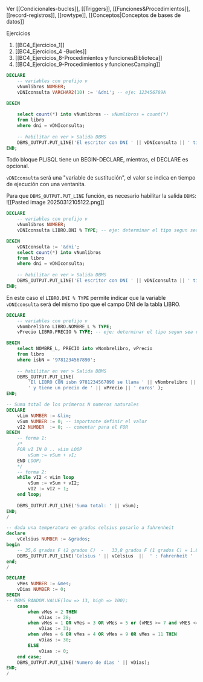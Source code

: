 Ver [[Condicionales-bucles]], [[Triggers]], [[Funciones&Procedimientos]], [[record-registros]], [[rowtype]], [[Conceptos|Conceptos de bases de datos]]

Ejercicios
1. [[BC4_Ejercicios_1]]
2. [[BC4_Ejercicios_4 -Bucles]]
3. [[BC4_Ejercicios_8-Procedimientos y funcionesBiblioteca]]
4. [[BC4_Ejercicios_9-Procedimientos y funcionesCamping]]

```sql
DECLARE
    -- variables con prefijo v
    vNumlibros NUMBER;
    vDNIconsulta VARCHAR2(10) := '&dni'; -- eje: 123456789A
    
BEGIN

    select count(*) into vNumlibros -- vNumlibros = count(*)
    from libro
    where dni = vDNIconsulta;
    
    -- habilitar en ver > Salida DBMS
    DBMS_OUTPUT.PUT_LINE('El escritor con DNI ' || vDNIconsulta || ' tiene ' || vNumlibros || ' libros' );
END; 
```
Todo bloque PL/SQL tiene un BEGIN-DECLARE, mientras, el DECLARE es opcional.

`vDNIconsulta` será una "variable de sustitución", el valor se indica en tiempo de ejecución con una ventanita.


Para que `DBMS_OUTPUT.PUT_LINE` función, es necesario habilitar la salida `DBMS`:
![[Pasted image 20250312105122.png]]

```sql
DECLARE
    -- variables con prefijo v
    vNumlibros NUMBER;
    vDNIconsulta LIBRO.DNI % TYPE; -- eje: determinar el tipo segun sea el campo LIBRO.DNI

BEGIN
    vDNIconsulta := '&dni';
    select count(*) into vNumlibros
    from libro
    where dni = vDNIconsulta;
    
    -- habilitar en ver > Salida DBMS
    DBMS_OUTPUT.PUT_LINE('El escritor con DNI ' || vDNIconsulta || ' tiene ' || vNumlibros || ' libros' );
END; 
```

En este caso el `LIBRO.DNI % TYPE` permite indicar que la variable `vDNIconsulta` será del mismo tipo que el campo DNI de la tabla LIBRO.

```sql
DECLARE
    -- variables con prefijo v
    vNombrelibro LIBRO.NOMBRE_L % TYPE;
    vPrecio LIBRO.PRECIO % TYPE; -- eje: determinar el tipo segun sea el campo LIBRO.DNI

BEGIN
    select NOMBRE_L, PRECIO into vNombrelibro, vPrecio
    from libro
    where isbN = '9781234567890';
    
    -- habilitar en ver > Salida DBMS
    DBMS_OUTPUT.PUT_LINE(
        'El LIBRO CON isbn 9781234567890 se llama ' || vNombrelibro || 
        ' y tiene un precio de ' || vPrecio || ' euros' );
END; 
```


```sql
-- Suma total de los primeros N numeros naturales
DECLARE 
    vLim NUMBER := &lim;
    vSum NUMBER := 0; -- importante definir el valor
    vI2 NUMBER  := 0; -- comentar para el FOR
BEGIN
    -- forma 1:
    /*
    FOR vI IN 0 .. vLim LOOP
        vSum := vSum + vI;
    END LOOP;
    */
    -- forma 2:
    while vI2 < vLim loop
        vSum := vSum + vI2;
        vI2 := vI2 + 1;
    end loop;
    
    DBMS_OUTPUT.PUT_LINE('Suma total: ' || vSum);
END;
/

-- dada una temperatura en grados celsius pasarlo a fahrenheit
declare 
    vCelsius NUMBER := &grados;
begin
    -- 35,6 grados F (2 grados C)  -   33,8 grados F (1 grados C) = 1.8 grados F por cada C
    DBMS_OUTPUT.PUT_LINE('Celsius ' || vCelsius  ||  ' : fahrenheit ' || (vCelsius * 1.8 + 32));
end;
/

DECLARE 
    vMes NUMBER := &mes;
    vDias NUMBER := 0;
BEGIN
-- DBMS_RANDOM.VALUE(low => 13, high => 100);
    case
        when vMes = 2 THEN
            vDias := 28;
        when vMes = 1 OR vMes = 3 OR vMes = 5 or (vMES >= 7 and vMES <=10) OR vMes = 12  THEN
            vDias := 31;
        when vMes = 6 OR vMes = 4 OR vMes = 9 OR vMes = 11 THEN
            vDias := 30;
        ELSE
            vDias := 0;
    end case;
    DBMS_OUTPUT.PUT_LINE('Numero de dias ' || vDias);
END; 
/

```